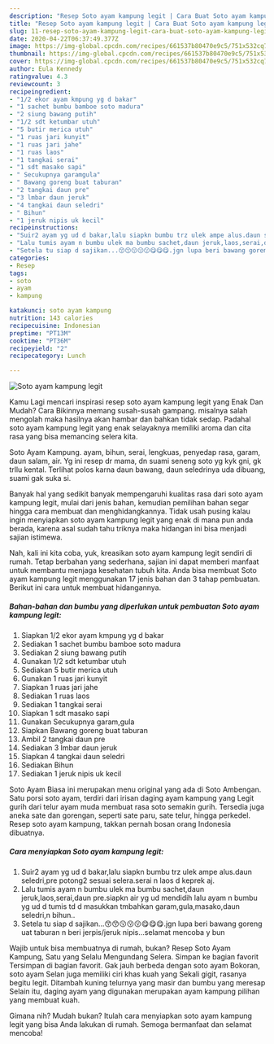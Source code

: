 ```yaml
---
description: "Resep Soto ayam kampung legit | Cara Buat Soto ayam kampung legit Yang Sedap"
title: "Resep Soto ayam kampung legit | Cara Buat Soto ayam kampung legit Yang Sedap"
slug: 11-resep-soto-ayam-kampung-legit-cara-buat-soto-ayam-kampung-legit-yang-sedap
date: 2020-04-22T06:37:49.377Z
image: https://img-global.cpcdn.com/recipes/661537b80470e9c5/751x532cq70/soto-ayam-kampung-legit-foto-resep-utama.jpg
thumbnail: https://img-global.cpcdn.com/recipes/661537b80470e9c5/751x532cq70/soto-ayam-kampung-legit-foto-resep-utama.jpg
cover: https://img-global.cpcdn.com/recipes/661537b80470e9c5/751x532cq70/soto-ayam-kampung-legit-foto-resep-utama.jpg
author: Eula Kennedy
ratingvalue: 4.3
reviewcount: 3
recipeingredient:
- "1/2 ekor ayam kmpung yg d bakar"
- "1 sachet bumbu bamboe soto madura"
- "2 siung bawang putih"
- "1/2 sdt ketumbar utuh"
- "5 butir merica utuh"
- "1 ruas jari kunyit"
- "1 ruas jari jahe"
- "1 ruas laos"
- "1 tangkai serai"
- "1 sdt masako sapi"
- " Secukupnya garamgula"
- " Bawang goreng buat taburan"
- "2 tangkai daun pre"
- "3 lmbar daun jeruk"
- "4 tangkai daun seledri"
- " Bihun"
- "1 jeruk nipis uk kecil"
recipeinstructions:
- "Suir2 ayam yg ud d bakar,lalu siapkn bumbu trz ulek ampe alus.daun seledri,pre potong2 sesuai selera.serai n laos d keprek aj."
- "Lalu tumis ayam n bumbu ulek ma bumbu sachet,daun jeruk,laos,serai,daun pre.siapkn air yg ud mendidih lalu ayam n bumbu yg ud d tumis td d masukkan tmbahkan garam,gula,masako,daun seledri,n bihun.."
- "Setela tu siap d sajikan...😙😙😗😗😗😋😋😋.jgn lupa beri bawang goreng uat taburan n beri jerpis/jeruk nipis...selamat mencoba y bun"
categories:
- Resep
tags:
- soto
- ayam
- kampung

katakunci: soto ayam kampung 
nutrition: 143 calories
recipecuisine: Indonesian
preptime: "PT13M"
cooktime: "PT36M"
recipeyield: "2"
recipecategory: Lunch

---
```



![Soto ayam kampung legit](https://img-global.cpcdn.com/recipes/661537b80470e9c5/751x532cq70/soto-ayam-kampung-legit-foto-resep-utama.jpg)

Kamu Lagi mencari inspirasi resep soto ayam kampung legit yang Enak Dan Mudah? Cara Bikinnya memang susah-susah gampang. misalnya salah mengolah maka hasilnya akan hambar dan bahkan tidak sedap. Padahal soto ayam kampung legit yang enak selayaknya memiliki aroma dan cita rasa yang bisa memancing selera kita.

Soto Ayam Kampung. ayam, bihun, serai, lengkuas, penyedap rasa, garam, daun salam, air. Yg ini resep dr mama, dn suami seneng soto yg kyk gni, gk trllu kental. Terlihat polos karna daun bawang, daun seledrinya uda dibuang, suami gak suka si.

Banyak hal yang sedikit banyak mempengaruhi kualitas rasa dari soto ayam kampung legit, mulai dari jenis bahan, kemudian pemilihan bahan segar hingga cara membuat dan menghidangkannya. Tidak usah pusing kalau ingin menyiapkan soto ayam kampung legit yang enak di mana pun anda berada, karena asal sudah tahu triknya maka hidangan ini bisa menjadi sajian istimewa.


Nah, kali ini kita coba, yuk, kreasikan soto ayam kampung legit sendiri di rumah. Tetap berbahan yang sederhana, sajian ini dapat memberi manfaat untuk membantu menjaga kesehatan tubuh kita. Anda bisa membuat Soto ayam kampung legit menggunakan 17 jenis bahan dan 3 tahap pembuatan. Berikut ini cara untuk membuat hidangannya.

<!--inarticleads1-->

##### Bahan-bahan dan bumbu yang diperlukan untuk pembuatan Soto ayam kampung legit:

1. Siapkan 1/2 ekor ayam kmpung yg d bakar
1. Sediakan 1 sachet bumbu bamboe soto madura
1. Sediakan 2 siung bawang putih
1. Gunakan 1/2 sdt ketumbar utuh
1. Sediakan 5 butir merica utuh
1. Gunakan 1 ruas jari kunyit
1. Siapkan 1 ruas jari jahe
1. Sediakan 1 ruas laos
1. Sediakan 1 tangkai serai
1. Siapkan 1 sdt masako sapi
1. Gunakan  Secukupnya garam,gula
1. Siapkan  Bawang goreng buat taburan
1. Ambil 2 tangkai daun pre
1. Sediakan 3 lmbar daun jeruk
1. Siapkan 4 tangkai daun seledri
1. Sediakan  Bihun
1. Sediakan 1 jeruk nipis uk kecil


Soto Ayam Biasa ini merupakan menu original yang ada di Soto Ambengan. Satu porsi soto ayam, terdiri dari irisan daging ayam kampung yang Legit gurih dari telur ayam muda membuat rasa soto semakin gurih. Tersedia juga aneka sate dan gorengan, seperti sate paru, sate telur, hingga perkedel. Resep soto ayam kampung, takkan pernah bosan orang Indonesia dibuatnya. 

<!--inarticleads2-->

##### Cara menyiapkan Soto ayam kampung legit:

1. Suir2 ayam yg ud d bakar,lalu siapkn bumbu trz ulek ampe alus.daun seledri,pre potong2 sesuai selera.serai n laos d keprek aj.
1. Lalu tumis ayam n bumbu ulek ma bumbu sachet,daun jeruk,laos,serai,daun pre.siapkn air yg ud mendidih lalu ayam n bumbu yg ud d tumis td d masukkan tmbahkan garam,gula,masako,daun seledri,n bihun..
1. Setela tu siap d sajikan...😙😙😗😗😗😋😋😋.jgn lupa beri bawang goreng uat taburan n beri jerpis/jeruk nipis...selamat mencoba y bun


Wajib untuk bisa membuatnya di rumah, bukan? Resep Soto Ayam Kampung, Satu yang Selalu Mengundang Selera. Simpan ke bagian favorit Tersimpan di bagian favorit. Gak jauh berbeda dengan soto ayam Bokoran, soto ayam Selan juga memiliki ciri khas kuah yang Sekali gigit, rasanya begitu legit. Ditambah kuning telurnya yang masir dan bumbu yang meresap Selain itu, daging ayam yang digunakan merupakan ayam kampung pilihan yang membuat kuah. 

Gimana nih? Mudah bukan? Itulah cara menyiapkan soto ayam kampung legit yang bisa Anda lakukan di rumah. Semoga bermanfaat dan selamat mencoba!
